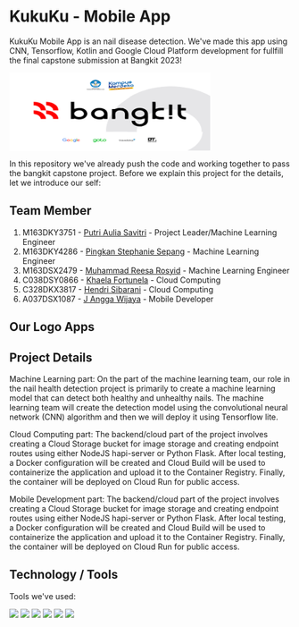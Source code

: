 # KukuKu - Mobile App
KukuKu Mobile App is an nail disease detection. We've made this app using CNN, Tensorflow, Kotlin and Google Cloud Platform development for fullfill the final capstone submission at Bangkit 2023!

<img align="center" width="360" height="140" src="./Image/bangkit.png">

In this repository we've already push the code and working together to pass the bangkit capstone project. Before we explain this project for the details, let we introduce our self:
## Team Member
1. M163DKY3751 - [Putri Aulia Savitri](https://github.com/putriaulias) - Project Leader/Machine Learning Engineer
2. M163DKY4286 - [Pingkan Stephanie Sepang](https://github.com/pingkanss) - Machine Learning Engineer
3. M163DSX2479 - [Muhammad Reesa Rosyid](https://github.com/reesarosyid) - Machine Learning Engineer
4. C038DSY0866 - [Khaela Fortunela](https://github.com/fortunelagit) - Cloud Computing
5. C328DKX3817 - [Hendri Sibarani](https://github.com/hendry16) - Cloud Computing
6.	A037DSX1087 - [J Angga Wijaya](https://github.com/jejevj) - Mobile Developer

## Our Logo Apps


## Project Details
Machine Learning part: On the part of the machine learning team, our role in the nail health detection project is primarily to create a machine learning model that can detect both healthy and unhealthy nails. The machine learning team will create the detection model using the convolutional neural network (CNN) algorithm and then we will deploy it using Tensorflow lite.

Cloud Computing part: The backend/cloud part of the project involves creating a Cloud Storage bucket for image storage and creating endpoint routes using either NodeJS hapi-server or Python Flask. After local testing, a Docker configuration will be created and Cloud Build will be used to containerize the application and upload it to the Container Registry. Finally, the container will be deployed on Cloud Run for public access.

Mobile Development part: The backend/cloud part of the project involves creating a Cloud Storage bucket for image storage and creating endpoint routes using either NodeJS hapi-server or Python Flask. After local testing, a Docker configuration will be created and Cloud Build will be used to containerize the application and upload it to the Container Registry. Finally, the container will be deployed on Cloud Run for public access.

## Technology / Tools
 Tools we've used:
 
 ![](https://img.shields.io/badge/python-3670A0?style=for-the-badge&logo=python&logoColor=ffdd54) ![](https://img.shields.io/badge/Kotlin-0095D5?&style=for-the-badge&logo=kotlin&logoColor=white) 
 ![](https://img.shields.io/badge/TensorFlow-FF6F00?style=for-the-badge&logo=tensorflow&logoColor=white) ![](https://img.shields.io/badge/Flask-000000?style=for-the-badge&logo=flask&logoColor=white) 
 ![](https://img.shields.io/badge/Google_Cloud-4285F4?style=for-the-badge&logo=google-cloud&logoColor=white) ![](https://img.shields.io/badge/Figma-F24E1E?style=for-the-badge&logo=figma&logoColor=white) 
 
 
